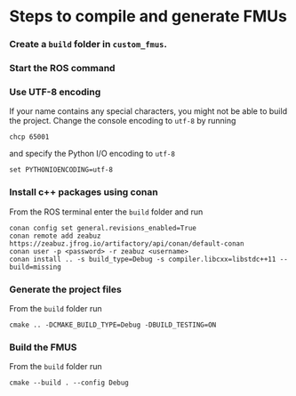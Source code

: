 # Steps to compile and generate FMUs

### Create a `build` folder in `custom_fmus`.

### Start the ROS command 

### Use UTF-8 encoding 
If your name contains any special characters, you might not be able to build the project. Change the console encoding to `utf-8` by running 
```
chcp 65001
```
and specify the Python I/O encoding to `utf-8` 
```
set PYTHONIOENCODING=utf-8
```

### Install c++ packages using conan
From the ROS terminal enter the `build` folder and run 
```
conan config set general.revisions_enabled=True
conan remote add zeabuz https://zeabuz.jfrog.io/artifactory/api/conan/default-conan
conan user -p <password> -r zeabuz <username>
conan install .. -s build_type=Debug -s compiler.libcxx=libstdc++11 --build=missing
```

### Generate the project files
From the `build` folder run 
```
cmake .. -DCMAKE_BUILD_TYPE=Debug -DBUILD_TESTING=ON
```

### Build the FMUS
From the `build` folder run 
```
cmake --build . --config Debug
```
